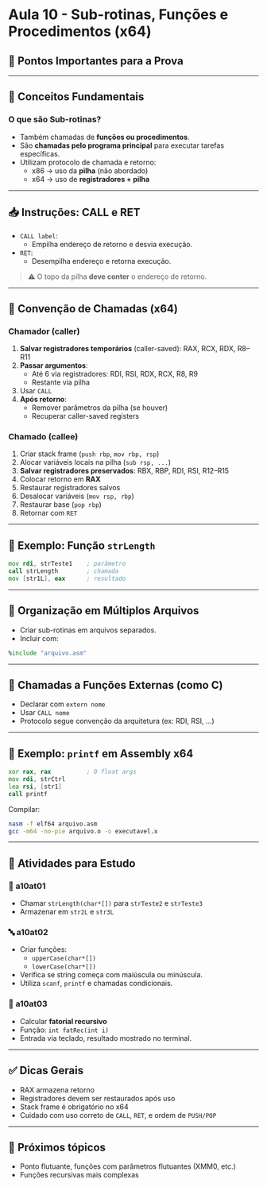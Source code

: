 
# Aula 10 - Sub-rotinas, Funções e Procedimentos (x64)

## 📌 Pontos Importantes para a Prova

---

## 🔁 Conceitos Fundamentais

### O que são Sub-rotinas?
- Também chamadas de **funções ou procedimentos**.
- São **chamadas pelo programa principal** para executar tarefas específicas.
- Utilizam protocolo de chamada e retorno:
  - x86 → uso da **pilha** (não abordado)
  - x64 → uso de **registradores + pilha**

---

## 📥 Instruções: CALL e RET
- `CALL label`:
  - Empilha endereço de retorno e desvia execução.
- `RET`:
  - Desempilha endereço e retorna execução.

> ⚠️ O topo da pilha **deve conter** o endereço de retorno.

---

## 📐 Convenção de Chamadas (x64)

### Chamador (caller)
1. **Salvar registradores temporários** (caller-saved): RAX, RCX, RDX, R8–R11
2. **Passar argumentos**:
   - Até 6 via registradores: RDI, RSI, RDX, RCX, R8, R9
   - Restante via pilha
3. Usar `CALL`
4. **Após retorno**:
   - Remover parâmetros da pilha (se houver)
   - Recuperar caller-saved registers

### Chamado (callee)
1. Criar stack frame (`push rbp`, `mov rbp, rsp`)
2. Alocar variáveis locais na pilha (`sub rsp, ...`)
3. **Salvar registradores preservados**: RBX, RBP, RDI, RSI, R12–R15
4. Colocar retorno em **RAX**
5. Restaurar registradores salvos
6. Desalocar variáveis (`mov rsp, rbp`)
7. Restaurar base (`pop rbp`)
8. Retornar com `RET`

---

## 🧪 Exemplo: Função `strLength`
```asm
mov rdi, strTeste1    ; parâmetro
call strLength        ; chamada
mov [str1L], eax      ; resultado
```

---

## 🧱 Organização em Múltiplos Arquivos
- Criar sub-rotinas em arquivos separados.
- Incluir com:
```asm
%include "arquivo.asm"
```

---

## 🔗 Chamadas a Funções Externas (como C)
- Declarar com `extern nome`
- Usar `CALL nome`
- Protocolo segue convenção da arquitetura (ex: RDI, RSI, ...)

---

## 🧾 Exemplo: `printf` em Assembly x64
```asm
xor rax, rax          ; 0 float args
mov rdi, strCtrl
lea rsi, [str1]
call printf
```
Compilar:
```bash
nasm -f elf64 arquivo.asm
gcc -m64 -no-pie arquivo.o -o executavel.x
```

---

## 🧠 Atividades para Estudo

### 🧩 a10at01
- Chamar `strLength(char*[])` para `strTeste2` e `strTeste3`
- Armazenar em `str2L` e `str3L`

### 🔤 a10at02
- Criar funções:
  - `upperCase(char*[])`
  - `lowerCase(char*[])`
- Verifica se string começa com maiúscula ou minúscula.
- Utiliza `scanf`, `printf` e chamadas condicionais.

### 🧮 a10at03
- Calcular **fatorial recursivo**
- Função: `int fatRec(int i)`
- Entrada via teclado, resultado mostrado no terminal.

---

## ✅ Dicas Gerais
- RAX armazena retorno
- Registradores devem ser restaurados após uso
- Stack frame é obrigatório no x64
- Cuidado com uso correto de `CALL`, `RET`, e ordem de `PUSH/POP`

---

## 📆 Próximos tópicos
- Ponto flutuante, funções com parâmetros flutuantes (XMM0, etc.)
- Funções recursivas mais complexas

